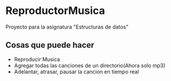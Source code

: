 # ReproductorMusica
Proyecto para la asignatura "Estructuras de datos"
## Cosas que puede hacer
* Reproducir Musica
* Agregar todas las canciones de un directorio(Ahora solo mp3)
* Adelantar, atrasar, pausar la cancion en tiempo real

